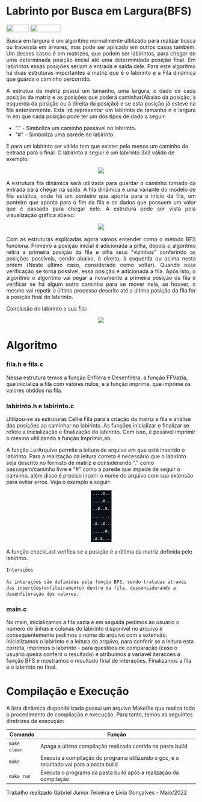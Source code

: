 # Labrinto por Busca em Largura(BFS)

<div style="display: inline-block;">
<img align="center" height="20px" width="60px" src="https://img.shields.io/badge/Language-C-blue"/> 
<img align="center" height="20px" width="80px" src="https://img.shields.io/badge/Made%20in-VSCode-red"/> 
</div>

<p align="justify">
Busca em largura é um algoritmo normalmente ultilizado para realizar busca ou travessia em árvores, mas pode ser aplicado em outros casos também. Um desses casos é em matrizes, que podem ser labirintos, para chegar de uma determinada posição inicial até uma determindada posição final. Em labirintos essas posições seriam a entrada e saída dele. Para este algoritmo há duas estruturas importantes a matriz que é o labirinto e a Fila dinâmica que guarda o caminho percorrido.
</p>

<p align="justify">
  A estrutua da matriz possui um tamanho, uma largura, o dado de cada posição da matriz e as posições que poderá caminhar(Abaixo da posição, à esquerda da posição ou à direita da posição) e se esta posição já esteve na fila anteriormente. Esta irá representar um labirinto de tamanho n e largura m em que cada posição pode ter um dos tipos de dado a seguir:
  <ul>
    <li>"." - Simboliza um caminho passável no labirinto.</li>
    <li>"#" - Simboliza uma parede no labirinto.</li>
  </ul>
  E para um labirinto ser válido tem que exister pelo menos um caminho da entrada para o final. O labirinto a seguir é um labirinto 3x3 válido de exemplo:
</p>
<p align="center">
  <img src="imgs/labirinto.png" width="400px">
</p>

<p align="justify">
  A estrutura fila dinâmica será utilizada para guardar o caminho tomado da entrada para chegar na saída. A fila dinâmica é uma variante do modelo de fila estática, onde há um ponteiro que aponta para o início da fila, um ponteiro que aponta para o fim da fila e os dados que possuem um valor que é passado para chegar nele. A estrutura pode ser vista pela visualização gráfica abaixo:  
</p>
<p align="center">
  <img src="imgs/pilha.png">
</p>

<p align="justify">
  Com as estruturas explicadas agora vamos entender como o método BFS funciona. Primeiro a posição inicial é adicionada a pilha, depois o algoritmo retira a primeira posição da fila e olha seus "vizinhos" conferindo as posições possíveis, sendo abaixo, à direita, à esquerda ou acima nesta ordem  (Neste último caso, considerado como voltar). Quando essa verificação se torna possível, essa posição é adicionada a fila.  Após isto, o algoritmo o algoritmo vai pegar a novamente a primeira posição da fila e verificar se há algum outro caminho para se mover nela, se houver, o mesmo vai repetir o último processo descrito até a última posição da fila for a posição final do labirinto.
</p>


<p align="justify">
  Conclusão do labirinto e sua fila:
</p>
<p align="center">
  <img src="imgs/exemploresultado.png">
</p>

# Algoritmo
<h3>fila.h e fila.c</h3>
<p>Nessa estrutura temos a função Enfilera e Desenfilera, a função FFVazia, que inicializa a fila com valores nulos, e a função imprime, que imprime os valores obtidos na fila. </p>

<h3>labirinto.h e labirinto.c</h3>
<p> Utilizou-se as estruturas Cell e Fila para a criação da matriz e fila e análise das posições ao caminhar no labirinto. As funções inicializar e finalizar se refere a inicialização e finalização do labirinto. Com isso, é possivel imprimir o mesmo ultilizando a função ImprimirLab.</p>

<p>A função LerArquivo permite a leitura de arquivo em que está inserido o labirinto. Para a realização da leitura correta é necessário que o labirinto seja descrito no formato de matriz e considerando "." como passagem/caminho livre e "#" como a parede que impede de seguir o caminho, além disso é preciso inserir o nome do arquivo com sua extensão para evitar erros. Veja o exemplo a seguir: </p>

<p align="center">
  <img src="imgs/exemplolabirintotxt.png">
</p>

<p>A função checkLast verifica se a posição é a última da matriz definida pelo labirinto.</p>

    Interações

    As interações são definidas pela função BFS, sendo tratadas através das inserções(enfileiramento) dentro da fila, desconsiderando a desenfileração dos valores.

<h3>main.c</h3>

<p>No main, inicializamos a fila vazia e em seguida pedimos ao usuário o número de linhas e colunas do labirinto disponível no arquivo e consequentemente pedimos o nome do arquivo com a extensão. Inicializamos o labirinto e a leitura do arquivo, para conferir se a leitura esta correta, imprimos o labirinto - para questões de comparação (caso o usuário queira conferir o resultado) e atribuimos a variavél iteracoes a função BFS e mostramos o resultado final de interações. Finalizamos a fila e o labirinto no final.</p>

# Compilação e Execução

A lista dinâmica disponibilizada possui um arquivo Makefile que realiza todo o procedimento de compilação e execução. Para tanto, temos as seguintes diretrizes de execução:


| Comando                |  Função                                                                                           |                     
| -----------------------| ------------------------------------------------------------------------------------------------- |
|  `make clean`          | Apaga a última compilação realizada contida na pasta build                                        |
|  `make`                | Executa a compilação do programa utilizando o gcc, e o resultado vai para a pasta build           |
|  `make run`            | Executa o programa da pasta build após a realização da compilação                                 |


<p>Trabalho realizado Gabriel Júnior Teixeira e Lívia Gonçalves - Maio/2022</p>
